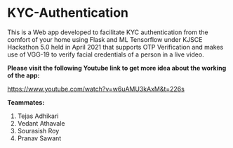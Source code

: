 # KYC-Authentication

This is a Web app developed to facilitate KYC authentication from the comfort of your home using Flask and ML Tensorflow under KJSCE Hackathon 5.0 held in April 2021 that supports OTP Verification and makes use of VGG-19 to verify facial credentials of a person in a live video.

**Please visit the following Youtube link to get more idea about the working of the app:**

https://www.youtube.com/watch?v=w6uAMU3kAxM&t=226s

**Teammates:**
1. Tejas Adhikari
2. Vedant Athavale
3. Sourasish Roy
4. Pranav Sawant
